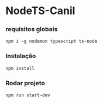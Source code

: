 # NodeTS-Canil

### requisitos globais
`npm i -g nodemon typescript ts-node`

### Instalação
`npm install`

### Rodar projeto
`npm run start-dev`